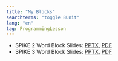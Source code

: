 ```yaml
---
title: "My Blocks"
searchterms: "toggle 8Unit"
lang: "en"
tag: ProgrammingLesson
---
```

 <ul>
 <li class="ng-binding"> SPIKE 2 Word Block Slides:
 <a href="ProgrammingLessons/MyBlocks.pptx">PPTX</a>,
 <a href="ProgrammingLessons/MyBlocks.pdf">PDF</a>
 </li>

 <li class="ng-binding"> SPIKE 3 Word Block Slides:
 <a href="ProgrammingLessons/SP3MyBlocks.pptx">PPTX</a>,
 <a href="ProgrammingLessons/SP3MyBlocks.pdf">PDF</a>
 </li>
 </ul>
